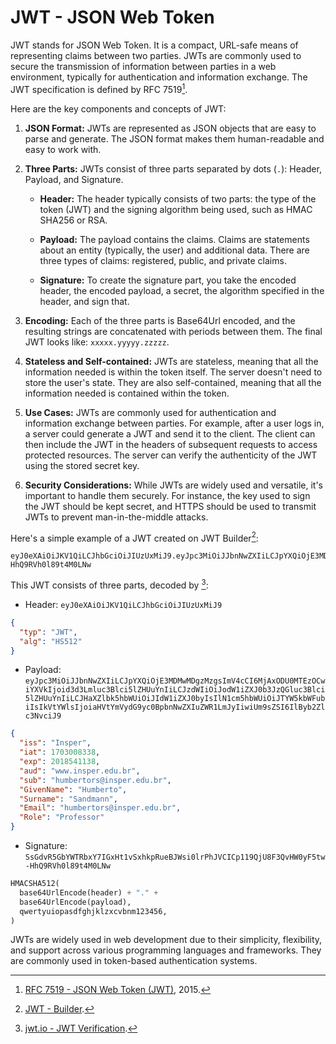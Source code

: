 # JWT - JSON Web Token

JWT stands for JSON Web Token. It is a compact, URL-safe means of representing claims between two parties. JWTs are commonly used to secure the transmission of information between parties in a web environment, typically for authentication and information exchange. The JWT specification is defined by RFC 7519[^1].

Here are the key components and concepts of JWT:

1. **JSON Format:** JWTs are represented as JSON objects that are easy to parse and generate. The JSON format makes them human-readable and easy to work with.
2. **Three Parts:** JWTs consist of three parts separated by dots (`.`): Header, Payload, and Signature.

    - **Header:** The header typically consists of two parts: the type of the token (JWT) and the signing algorithm being used, such as HMAC SHA256 or RSA.
    
    - **Payload:** The payload contains the claims. Claims are statements about an entity (typically, the user) and additional data. There are three types of claims: registered, public, and private claims.
    
    - **Signature:** To create the signature part, you take the encoded header, the encoded payload, a secret, the algorithm specified in the header, and sign that.

3. **Encoding:** Each of the three parts is Base64Url encoded, and the resulting strings are concatenated with periods between them. The final JWT looks like: `xxxxx.yyyyy.zzzzz`.
4. **Stateless and Self-contained:** JWTs are stateless, meaning that all the information needed is within the token itself. The server doesn't need to store the user's state. They are also self-contained, meaning that all the information needed is contained within the token.
5. **Use Cases:** JWTs are commonly used for authentication and information exchange between parties. For example, after a user logs in, a server could generate a JWT and send it to the client. The client can then include the JWT in the headers of subsequent requests to access protected resources. The server can verify the authenticity of the JWT using the stored secret key.
6. **Security Considerations:** While JWTs are widely used and versatile, it's important to handle them securely. For instance, the key used to sign the JWT should be kept secret, and HTTPS should be used to transmit JWTs to prevent man-in-the-middle attacks.

Here's a simple example of a JWT created on JWT Builder[^2]:

```title="Typical JWT"
eyJ0eXAiOiJKV1QiLCJhbGciOiJIUzUxMiJ9.eyJpc3MiOiJJbnNwZXIiLCJpYXQiOjE3MDMwMDgzMzgsImV4cCI6MjAxODU0MTEzOCwiYXVkIjoid3d3Lmluc3Blci5lZHUuYnIiLCJzdWIiOiJodW1iZXJ0b3JzQGluc3Blci5lZHUuYnIiLCJHaXZlbk5hbWUiOiJIdW1iZXJ0byIsIlN1cm5hbWUiOiJTYW5kbWFubiIsIkVtYWlsIjoiaHVtYmVydG9yc0BpbnNwZXIuZWR1LmJyIiwiUm9sZSI6IlByb2Zlc3NvciJ9.SsGdvR5GbYWTRbxY7IGxHt1vSxhkpRueBJWsi0lrPhJVCICp119QjU8F3QvHW0yF5tw-HhQ9RVh0l89t4M0LNw
```

This JWT consists of three parts, decoded by [^3]:

- Header: `eyJ0eXAiOiJKV1QiLCJhbGciOiJIUzUxMiJ9`

```json
{
  "typ": "JWT",
  "alg": "HS512"
}
```

- Payload: `eyJpc3MiOiJJbnNwZXIiLCJpYXQiOjE3MDMwMDgzMzgsImV4cCI6MjAxODU0MTEzOCwiYXVkIjoid3d3Lmluc3Blci5lZHUuYnIiLCJzdWIiOiJodW1iZXJ0b3JzQGluc3Blci5lZHUuYnIiLCJHaXZlbk5hbWUiOiJIdW1iZXJ0byIsIlN1cm5hbWUiOiJTYW5kbWFubiIsIkVtYWlsIjoiaHVtYmVydG9yc0BpbnNwZXIuZWR1LmJyIiwiUm9sZSI6IlByb2Zlc3NvciJ9`

```json
{
  "iss": "Insper",
  "iat": 1703008338,
  "exp": 2018541138,
  "aud": "www.insper.edu.br",
  "sub": "humbertors@insper.edu.br",
  "GivenName": "Humberto",
  "Surname": "Sandmann",
  "Email": "humbertors@insper.edu.br",
  "Role": "Professor"
}
```

- Signature: `SsGdvR5GbYWTRbxY7IGxHt1vSxhkpRueBJWsi0lrPhJVCICp119QjU8F3QvHW0yF5tw-HhQ9RVh0l89t4M0LNw`

```py
HMACSHA512(
  base64UrlEncode(header) + "." +
  base64UrlEncode(payload),
  qwertyuiopasdfghjklzxcvbnm123456,
)
```

JWTs are widely used in web development due to their simplicity, flexibility, and support across various programming languages and frameworks. They are commonly used in token-based authentication systems.

[^1]: [RFC 7519 - JSON Web Token (JWT)](https://datatracker.ietf.org/doc/html/rfc7519), 2015.
    
[^2]: [JWT - Builder](http://jwtbuilder.jamiekurtz.com).
    
[^3]: [jwt.io - JWT Verification](https://jwt.io/).

[^4]: [Unix Time Stamp - Epoch Converter](https://www.unixtimestamp.com)